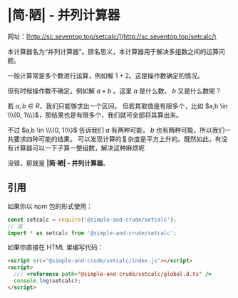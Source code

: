 # |简·陋| - 并列计算器

网址：[http://sc.seventop.top/setcalc/](http://sc.seventop.top/setcalc/)

本计算器名为“并列计算器”。顾名思义，本计算器用于解决多组数之间的运算问题。

一般计算常是多个数进行运算，例如解 $1 + 2$。这是操作数确定的情况。

但有时候操作数不确定。例如解 $a + b$ 。这里 $a$ 是什么数， $b$ 又是什么数呢？

若 $a,b\in R$，我们只能够求出一个区间。
但若其取值是有限多个，比如 $a,b \in \\\{0, 1\\\}$，那结果也是有限多个，我们就可全部将其算出来。

不过 $a,b \in \\\{0, 1\\\}$ 告诉我们 $a$ 有两种可能， $b$ 也有两种可能，所以我们一共要求四种可能的结果。
可以发现计算的复杂度是平方上升的。既然如此，有没有计算器可以一下子算一整组数，解决这种麻烦呢

没错，那就是 **|简·陋| - 并列计算器**。

## 引用

如果你以 npm 包的形式使用：

```js
const setcalc = require('@simple-and-crude/setcalc');
// 或
import * as setcalc from '@simple-and-crude/setcalc';
```

如果你直接在 HTML 里编写代码：

```html
<script src="@simple-and-crude/setcalc/index.js"></script>
<script>
  /// <reference path="@simple-and-crude/setcalc/global.d.ts" />
  console.log(setcalc);
</script>
```

